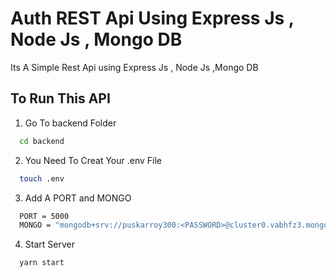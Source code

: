 
# Auth REST Api Using Express Js , Node Js , Mongo DB

Its A Simple Rest Api using Express Js , Node Js ,Mongo DB





## To Run This API

1. Go To backend Folder 
```bash
  cd backend
```


2. You Need To Creat Your .env File
```bash
  touch .env
```
3. Add A PORT and MONGO
```bash
  PORT = 5000
  MONGO = "mongodb+srv://puskarroy300:<PASSWORD>@cluster0.vabhfz3.mongodb.net/?retryWrites=true&w=majority"
```
4. Start Server
```bash
  yarn start
```
